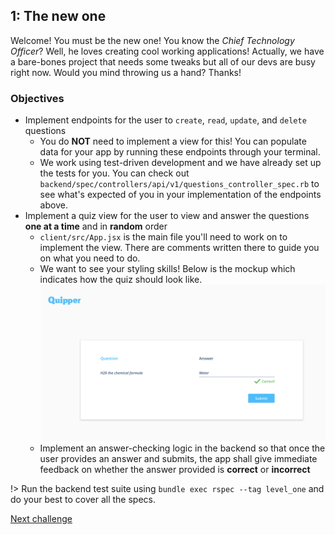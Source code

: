 ## 1: The new one

Welcome! You must be the new one! You know the _Chief Technology Officer_? Well, he loves creating cool working applications! Actually, we have a bare-bones project that needs some tweaks but all of our devs are busy right now. Would you mind throwing us a hand? Thanks!

### Objectives

*   Implement endpoints for the user to `create`, `read`, `update`, and `delete` questions
    *   You do **NOT** need to implement a view for this! You can populate data for your app by running these endpoints through your terminal.
    *   We work using test-driven development and we have already set up the tests for you. You can check out `backend/spec/controllers/api/v1/questions_controller_spec.rb` to see what's expected of you in your implementation of the endpoints above.
*   Implement a quiz view for the user to view and answer the questions **one at a time** and in **random** order
    *   `client/src/App.jsx` is the main file you'll need to work on to implement the view. There are comments written there to guide you on what you need to do.
    *   We want to see your styling skills! Below is the mockup which indicates how the quiz should look like.
    ![question mockup](../img/question.png)
    *   Implement an answer-checking logic in the backend so that once the user provides an answer and submits, the app shall give immediate feedback on whether the answer provided is **correct** or **incorrect**

!> Run the backend test suite using `bundle exec rspec --tag level_one` and do your best to cover all the specs.

[Next challenge](user_stories/level_two.md)
